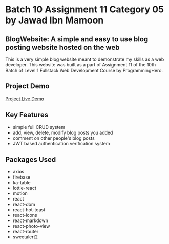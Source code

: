 # Batch 10 Assignment 11 Category 05 by Jawad Ibn Mamoon

## BlogWebsite: A simple and easy to use blog posting website hosted on the web

This is a very simple blog website meant to demonstrate my skills as a web developer. This website was built as a part of Assignment 11 of the 10th Batch of Level 1 Fullstack Web Development Course by ProgrammingHero.

## Project Demo

[Project Live Demo](https://b10a11-ostitter-anondo.web.app/)

## Key Features

- simple full CRUD system
- add, view, delete, modify blog posts you added
- comment on other people's blog posts
- JWT based authentication verification system

## Packages Used

- axios
- firebase
- ka-table
- lottie-react
- motion
- react
- react-dom
- react-hot-toast
- react-icons
- react-markdown
- react-photo-view
- react-router
- sweetalert2
